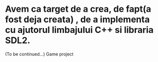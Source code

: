 # Avem ca target de a crea, de fapt(a fost deja creata) , de a implementa cu ajutorul limbajului C++ si libraria SDL2.
(To be continued...)
Game project
